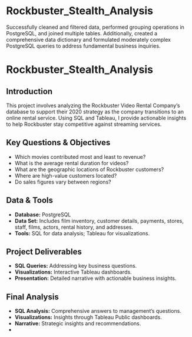 # Rockbuster_Stealth_Analysis
Successfully cleaned and filtered data, performed grouping operations in PostgreSQL, and joined multiple tables. Additionally, created a comprehensive data dictionary and formulated moderately complex PostgreSQL queries to address fundamental business inquiries.

# Rockbuster_Stealth_Analysis

## Introduction

This project involves analyzing the Rockbuster Video Rental Company’s database to support their 2020 strategy as the company transitions to an online rental service. Using SQL and Tableau, I provide actionable insights to help Rockbuster stay competitive against streaming services.

## Key Questions & Objectives

- Which movies contributed most and least to revenue?
- What is the average rental duration for videos?
- What are the geographic locations of Rockbuster customers?
- Where are high-value customers located?
- Do sales figures vary between regions?

## Data & Tools

- **Database:** PostgreSQL
- **Data Set:** Includes film inventory, customer details, payments, stores, staff, films, actors, rental history, and addresses.
- **Tools:** SQL for data analysis; Tableau for visualizations.

## Project Deliverables

- **SQL Queries:** Addressing key business questions.
- **Visualizations:** Interactive Tableau dashboards.
- **Presentation:** Detailed narrative with actionable business insights.

## Final Analysis

- **SQL Analysis:** Comprehensive answers to management’s questions.
- **Visualizations:** Insights through Tableau Public dashboards.
- **Narrative:** Strategic insights and recommendations.
- 

